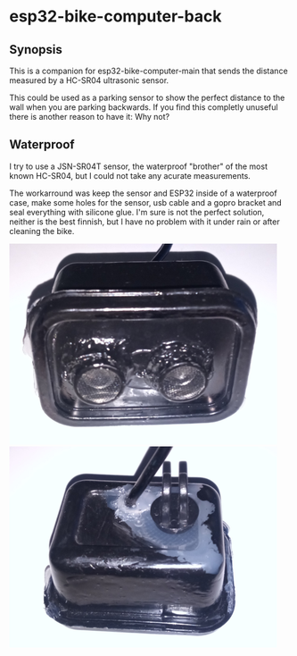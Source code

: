 # esp32-bike-computer-back

## Synopsis
This is a companion for esp32-bike-computer-main that sends the distance measured by a HC-SR04 ultrasonic sensor.

This could be used as a parking sensor to show the perfect distance to the wall when you are parking backwards. If you find this completly unuseful there is another reason to have it: Why not?

## Waterproof
I try to use a JSN-SR04T sensor, the waterproof "brother" of the most known HC-SR04, but I could not take any acurate measurements. 

The workarround was keep the sensor and ESP32 inside of a waterproof case, make some holes for the sensor, usb cable and a gopro bracket and seal everything with silicone glue. I'm sure is not the perfect solution, neither is the best finnish, but I have no problem with it under rain or after cleaning the bike.

![Case Front](docs/images/case_front.png)
![Case Back](docs/images/case_back.png)